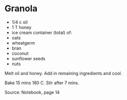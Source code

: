 # Granola

* 1/4 c oil
* 1 T honey
* ice cream container (total) of:
* oats
* wheatgerm
* bran
* coconut
* sunflower seeds
* nuts

Melt oil and honey.  Add in remaining ingredients and cool.

Bake 15 mins 180 C.  Stir after 7 mins.  

Source: Notebook, page 14

